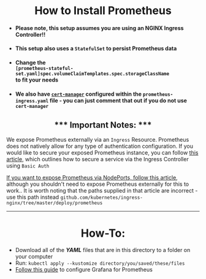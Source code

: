 <h1 align="center">How to Install Prometheus</h1>

- #### Please note, this setup assumes you are using an NGINX Ingress Controller!! 
- #### This setup also uses a `StatefulSet` to persist Prometheus data
- #### Change the <br/>`[prometheus-stateful-set.yaml]spec.volumeClaimTemplates.spec.storageClassName` <br/>to fit your needs
- #### We also have [`cert-manager`](https://github.com/jetstack/cert-manager) configured within the `prometheus-ingress.yaml` file - you can just comment that out if you do not use `cert-manager`

<h2 align="center">*** Important Notes: ***</h2>

We expose Prometheus externally via an `Ingress` Resource. Prometheus does not natively allow for any type of authentication configuration.  If you would like to secure your exposed Prometheus instance, you can follow [this article](https://docs.nginx.com/nginx/admin-guide/security-controls/configuring-http-basic-authentication/#prerequisites), which outlines how to secure a service via the Ingress Controller using `Basic Auth`

[If you want to expose Prometheus via NodePorts, follow this article](https://kubernetes.github.io/ingress-nginx/user-guide/monitoring/), although you shouldn't need to expose Prometheus externally for this to work.. It is worth noting that the paths supplied in that article are incorrect - use this path instead `github.com/kubernetes/ingress-nginx/tree/master/deploy/prometheus`

---

<h1 align="center">How-To:</h1>

- Download all of the ***YAML*** files that are in this directory to a folder on your computer
- Run: `kubectl apply --kustomize directory/you/saved/these/files`
- [Follow this guide](https://github.com/oze4/digitalocean-kubernetes/blob/master/grafana) to configure Grafana for Prometheus
